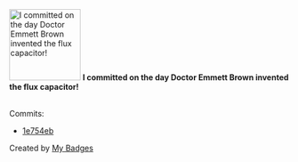 <img src="https://my-badges.github.io/my-badges/delorean.png" alt="I committed on the day Doctor Emmett Brown invented the flux capacitor!" title="I committed on the day Doctor Emmett Brown invented the flux capacitor!" width="128">
<strong>I committed on the day Doctor Emmett Brown invented the flux capacitor!</strong>
<br><br>

Commits:

- <a href="https://github.com/snyssen/infra-snyssen.be/commit/1e754ebdd19aef1561d97c2e00873488db567eb2">1e754eb</a>


Created by <a href="https://github.com/my-badges/my-badges">My Badges</a>